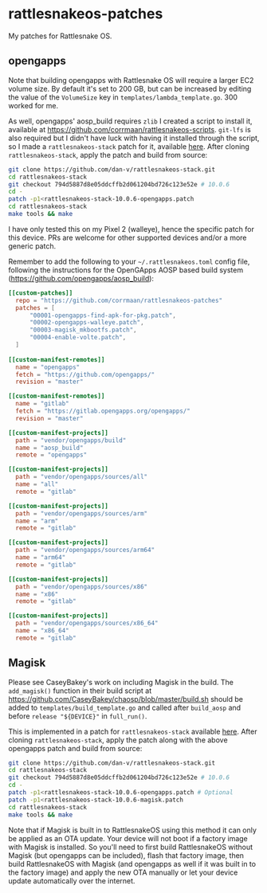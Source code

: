 # rattlesnakeos-patches
My patches for Rattlesnake OS.

## opengapps
Note that building opengapps with Rattlesnake OS will require a larger EC2 volume size. By default it's set to 200 GB, but can be increased by editing the value of the `VolumeSize` key in `templates/lambda_template.go`. 300 worked for me.

As well, opengapps' aosp_build requires `zlib` I created a script to install it, available at https://github.com/corrmaan/rattlesnakeos-scripts. `git-lfs` is also required but I didn't have luck with having it installed through the script, so I made a `rattlesnakeos-stack` patch for it, available [here](https://gist.githubusercontent.com/corrmaan/5966d62f050d0f0cf22d7af60c37aac3/raw/50da4db5386bf791feda293db913741530e956f1/rattlesnakeos-stack-10.0.6-opengapps.patch "rattlesnakeos-stack-10.0.6-opengapps.patch"). After cloning `rattlesnakeos-stack`, apply the patch and build from source:

```bash
git clone https://github.com/dan-v/rattlesnakeos-stack.git
cd rattlesnakeos-stack
git checkout 794d5887d8e05ddcffb2d061204bd726c123e52e # 10.0.6
cd -
patch -p1<rattlesnakeos-stack-10.0.6-opengapps.patch
cd rattlesnakeos-stack
make tools && make
```

I have only tested this on my Pixel 2 (walleye), hence the specific patch for this device. PRs are welcome for other supported devices and/or a more generic patch.

Remember to add the following to your `~/.rattlesnakeos.toml` config file, following the instructions for the OpenGApps AOSP based build system (https://github.com/opengapps/aosp_build):

````toml
[[custom-patches]]
  repo = "https://github.com/corrmaan/rattlesnakeos-patches"
  patches = [
      "00001-opengapps-find-apk-for-pkg.patch",
      "00002-opengapps-walleye.patch",
      "00003-magisk_mkbootfs.patch",
      "00004-enable-volte.patch",
  ]
  
[[custom-manifest-remotes]]
  name = "opengapps"
  fetch = "https://github.com/opengapps/"
  revision = "master"

[[custom-manifest-remotes]]
  name = "gitlab"
  fetch = "https://gitlab.opengapps.org/opengapps/"
  revision = "master"

[[custom-manifest-projects]]
  path = "vendor/opengapps/build"
  name = "aosp_build"
  remote = "opengapps"

[[custom-manifest-projects]]
  path = "vendor/opengapps/sources/all"
  name = "all"
  remote = "gitlab"

[[custom-manifest-projects]]
  path = "vendor/opengapps/sources/arm"
  name = "arm"
  remote = "gitlab"

[[custom-manifest-projects]]
  path = "vendor/opengapps/sources/arm64"
  name = "arm64"
  remote = "gitlab"

[[custom-manifest-projects]]
  path = "vendor/opengapps/sources/x86"
  name = "x86"
  remote = "gitlab"

[[custom-manifest-projects]]
  path = "vendor/opengapps/sources/x86_64"
  name = "x86_64"
  remote = "gitlab"
````

## Magisk
Please see CaseyBakey's work on including Magisk in the build. The `add_magisk()` function in their build script at https://github.com/CaseyBakey/chaosp/blob/master/build.sh should be added to `templates/build_template.go` and called after `build_aosp` and before `release "${DEVICE}"` in `full_run()`.

This is implemented in a patch for `rattlesnakeos-stack` available [here](https://gist.githubusercontent.com/corrmaan/5966d62f050d0f0cf22d7af60c37aac3/raw/50da4db5386bf791feda293db913741530e956f1/rattlesnakeos-stack-10.0.6-magisk.patch "rattlesnakeos-stack-10.0.6-magisk.patch"). After cloning `rattlesnakeos-stack`, apply the patch along with the above opengapps patch and build from source:

```bash
git clone https://github.com/dan-v/rattlesnakeos-stack.git
cd rattlesnakeos-stack
git checkout 794d5887d8e05ddcffb2d061204bd726c123e52e # 10.0.6
cd -
patch -p1<rattlesnakeos-stack-10.0.6-opengapps.patch # Optional
patch -p1<rattlesnakeos-stack-10.0.6-magisk.patch
cd rattlesnakeos-stack
make tools && make
```

Note that if Magisk is built in to RattlesnakeOS using this method it can only be applied as an OTA update. Your device will not boot if a factory image with Magisk is installed. So you'll need to first build RattlesnakeOS without Magisk (but opengapps can be included), flash that factory image, then build RattlesnakeOS with Magisk (and opengapps as well if it was built in to the factory image) and apply the new OTA manually or let your device update automatically over the internet.
